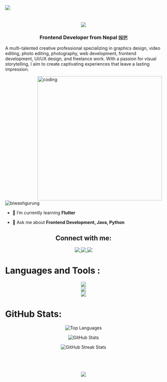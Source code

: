 <img src ="https://github.com/BiwashGurung/BiwashGurung/blob/main/gif.gif">

<h1 align="center">
 <img src ="https://readme-typing-svg.demolab.com?font=Righteous&pause=1000&color=F7F7F7&center=true&vCenter=true&width=435&lines=Hello+There+!;I'm+Biwash+Gurung;" />



<h3 align="center">Frontend Developer from Nepal 🇳🇵</h3>
 <p>A multi-talented creative professional specializing in graphics design, video editing, photo editing, photography, web development, frontend development, UI/UX design, and freelance work. With a passion for visual storytelling, I aim to create captivating experiences that leave a lasting impression. 
            </p>

<img align="right" alt="coding" width="400" src="https://media.tenor.com/-UygBh3nnfEAAAAC/coding.gif">


<p align="left"> <img src="https://komarev.com/ghpvc/?username=biwashgurung&label=Profile%20views&color=0e75b6&style=flat" alt="biwashgurung" /> </p>

- 🌱 I’m currently learning **Flutter**

- 💬 Ask me about **Frontend Development, Java, Python**



  

<h2 align="center"> Connect with me:</h2>

<div align="center"> 
  <a href="mailto:biwashgrg10@gmail.com">
    <img src="https://img.shields.io/badge/Gmail-333333?style=for-the-badge&logo=gmail&logoColor=red" />
  </a>
  <a href="https://linkedin.com" >
    <img src="https://img.shields.io/badge/LinkedIn-0077B5?style=for-the-badge&logo=linkedin&logoColor=white" target="_blank" />
  </a>
  <a href="https://www.biwashgurung.com.np/">
     <img src="https://img.shields.io/badge/Portfolio-FF5722?style=for-the-badge&logo=todoist&logoColor=white" target="_blank" />
  </a>
</div>

# Languages and Tools :
                                    
<div align="center">
    <img src="https://skillicons.dev/icons?i=nodejs,github,ae,python,javascript,typescript,express,firebase,mongodb" /><br>
    <img src="https://skillicons.dev/icons?i=react,arduino,idea,dart,eclipse,flutter,autocad,androidstudio,blender,django,cloudflare" /><br>
    <img src = "https://skillicons.dev/icons?i=azure,bootstrap,c,java,mysql,html,css,vscode,ps,xd,php,pr,figma,git,linux" />
</div>








#  GitHub Stats:
<p align="center">
  <img src="https://github-readme-stats.vercel.app/api/top-langs/?username=BiwashGurung&theme=dark&hide_border=false&include_all_commits=true&count_private=true&layout=compact" alt="Top Languages" />    
</p>

<p align="center">
   <img src="https://github-readme-stats.vercel.app/api?username=BiwashGurung&theme=dark&hide_border=false&include_all_commits=true&count_private=true" alt="GitHub Stats" /> 
</p>

<p align="center">
 <img src="https://github-readme-streak-stats.herokuapp.com/?user=BiwashGurung&theme=dark&hide_border=false" alt="GitHub Streak Stats" />
</p>

<br></br>
<h3 align="center">
<img src="https://readme-typing-svg.demolab.com?font=Righteous&pause=1000&color=F7F7F7&center=true&vCenter=true&width=435&lines=Thankyou+for+visiting+!;Email+me+when+you+want+to+collab;I'm+always+ready+to+collab+">
</h3>







